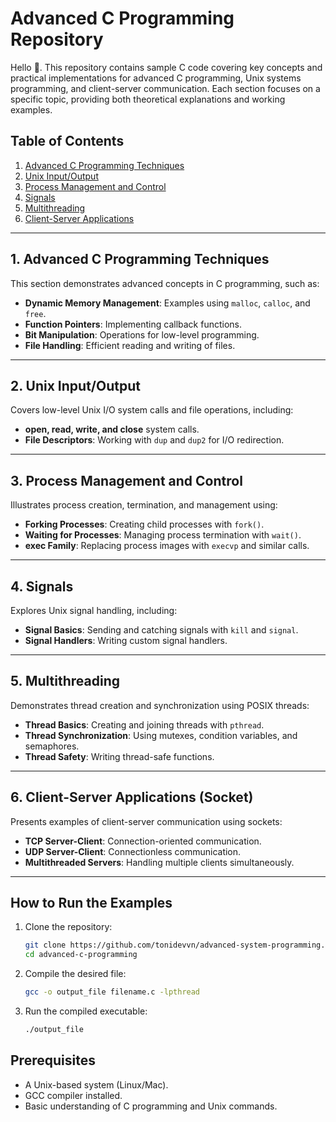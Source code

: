 # Advanced C Programming Repository

Hello 👋.
This repository contains sample C code covering key concepts and practical implementations for advanced C programming, Unix systems programming, and client-server communication. Each section focuses on a specific topic, providing both theoretical explanations and working examples.

## Table of Contents

1. [Advanced C Programming Techniques](#advanced-c-programming-techniques)
2. [Unix Input/Output](#unix-inputoutput)
3. [Process Management and Control](#process-management-and-control)
4. [Signals](#signals)
5. [Multithreading](#multithreading)
6. [Client-Server Applications](#client-server-applications)

---

## 1. Advanced C Programming Techniques

This section demonstrates advanced concepts in C programming, such as:

- **Dynamic Memory Management**: Examples using `malloc`, `calloc`, and `free`.
- **Function Pointers**: Implementing callback functions.
- **Bit Manipulation**: Operations for low-level programming.
- **File Handling**: Efficient reading and writing of files.

---

## 2. Unix Input/Output

Covers low-level Unix I/O system calls and file operations, including:

- **open, read, write, and close** system calls.
- **File Descriptors**: Working with `dup` and `dup2` for I/O redirection.

---

## 3. Process Management and Control

Illustrates process creation, termination, and management using:

- **Forking Processes**: Creating child processes with `fork()`.
- **Waiting for Processes**: Managing process termination with `wait()`.
- **exec Family**: Replacing process images with `execvp` and similar calls.

---

## 4. Signals

Explores Unix signal handling, including:

- **Signal Basics**: Sending and catching signals with `kill` and `signal`.
- **Signal Handlers**: Writing custom signal handlers.

---

## 5. Multithreading

Demonstrates thread creation and synchronization using POSIX threads:

- **Thread Basics**: Creating and joining threads with `pthread`.
- **Thread Synchronization**: Using mutexes, condition variables, and semaphores.
- **Thread Safety**: Writing thread-safe functions.

---

## 6. Client-Server Applications (Socket)

Presents examples of client-server communication using sockets:

- **TCP Server-Client**: Connection-oriented communication.
- **UDP Server-Client**: Connectionless communication.
- **Multithreaded Servers**: Handling multiple clients simultaneously.

---

## How to Run the Examples

1. Clone the repository:
   ```bash
   git clone https://github.com/tonidevvn/advanced-system-programming.git
   cd advanced-c-programming
   ```
2. Compile the desired file:
   ```bash
   gcc -o output_file filename.c -lpthread
   ```
3. Run the compiled executable:
   ```bash
   ./output_file
   ```

## Prerequisites

- A Unix-based system (Linux/Mac).
- GCC compiler installed.
- Basic understanding of C programming and Unix commands.
